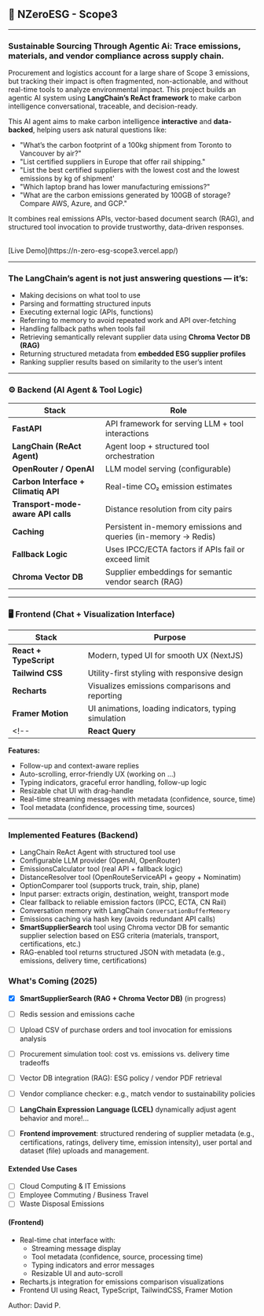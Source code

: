 
## 🌱 NZeroESG - Scope3
----

### Sustainable Sourcing Through Agentic Ai: Trace emissions, materials, and vendor compliance across supply chain.

Procurement and logistics account for a large share of Scope 3 emissions, but tracking their impact is often fragmented, non-actionable, and without real-time tools to analyze environmental impact. This project builds an agentic AI system using **LangChain’s ReAct framework** to make carbon intelligence conversational, traceable, and decision-ready.

<!-- Spreadsheet calculations and post-hoc reporting are no longer enough. -->
<!-- - AI for Carbon-Smart Supply-chain: Conversational, Context-Aware, and API-Powered -->

This AI agent aims to make carbon intelligence **interactive** and **data-backed**, helping users ask natural questions like:

- "What’s the carbon footprint of a 100kg shipment from Toronto to Vancouver by air?"
- "List certified suppliers in Europe that offer rail shipping."
- "List the best certified suppliers with the lowest cost and the lowest emissions by kg of shipment'
- "Which laptop brand has lower manufacturing emissions?"
- "What are the carbon emissions generated by 100GB of storage? Compare AWS, Azure, and GCP."

It combines real emissions APIs, vector-based document search (RAG), and structured tool invocation to provide trustworthy, data-driven responses.

<br>
<!-- 
[Live Demo](https://nzeroesg-client.onrender.com/) -->
[Live Demo](https://n-zero-esg-scope3.vercel.app/)
<!-- Please be patient with me, I'll take less than a minute to load. I'm still deployed on a free tier :) -->

---
### The LangChain’s agent is not just answering questions — it’s:

- Making decisions on what tool to use
- Parsing and formatting structured inputs
- Executing external logic (APIs, functions)
- Referring to memory to avoid repeated work and API over-fetching
- Handling fallback paths when tools fail
- Retrieving semantically relevant supplier data using **Chroma Vector DB (RAG)**
- Returning structured metadata from **embedded ESG supplier profiles**
- Ranking supplier results based on similarity to the user’s intent


---
### ⚙️ Backend (AI Agent & Tool Logic)

| Stack                      | Role                                               |
|---------------------------|-----------------------------------------------------|
| **FastAPI**               | API framework for serving LLM + tool interactions   |
| **LangChain (ReAct Agent)**| Agent loop + structured tool orchestration         |
| **OpenRouter / OpenAI**   | LLM model serving (configurable)                    |
| **Carbon Interface + Climatiq API** | Real-time CO₂ emission estimates          |
| **Transport-mode-aware API calls**     | Distance resolution from city pairs                 |
| **Caching**       | Persistent in-memory emissions and queries (in-memory -> Redis)                          |
| **Fallback Logic**        | Uses IPCC/ECTA factors if APIs fail or exceed limit |
| **Chroma Vector DB**      | Supplier embeddings for semantic vendor search (RAG) |


---
### 🖥 Frontend (Chat + Visualization Interface)

| Stack                  | Purpose                                               |
|------------------------|-------------------------------------------------------|
| **React + TypeScript** | Modern, typed UI for smooth UX (NextJS)               |
| **Tailwind CSS**       | Utility-first styling with responsive design          |
| **Recharts**          | Visualizes emissions comparisons and reporting        |
| **Framer Motion**      | UI animations, loading indicators, typing simulation  |
<!-- | **React Query**        | Efficient client-server state handling                | -->

**Features:**
- Follow-up and context-aware replies
- Auto-scrolling, error-friendly UX
(working on ...)
- Typing indicators, graceful error handling, follow-up logic
- Resizable chat UI with drag-handle
- Real-time streaming messages with metadata (confidence, source, time)  
- Tool metadata (confidence, processing time, sources)

---
### Implemented Features (Backend)

- LangChain ReAct Agent with structured tool use
- Configurable LLM provider (OpenAI, OpenRouter)
- EmissionsCalculator tool (real API + fallback logic)
- DistanceResolver tool (OpenRouteServiceAPI + geopy + Nominatim)
- OptionComparer tool (supports truck, train, ship, plane)
- Input parser: extracts origin, destination, weight, transport mode
- Clear fallback to reliable emission factors (IPCC, ECTA, CN Rail)
- Conversation memory with LangChain `ConversationBufferMemory`
- Emissions caching via hash key (avoids redundant API calls)
- **SmartSupplierSearch** tool using Chroma vector DB for semantic supplier selection based on ESG criteria (materials, transport, certifications, etc.)
- RAG-enabled tool returns structured JSON with metadata (e.g., emissions, delivery time, certifications)



### What's Coming (2025)

- [x] **SmartSupplierSearch (RAG + Chroma Vector DB)** (in progress)
- [ ] Redis session and emissions cache
- [ ] Upload CSV of purchase orders and tool invocation for emissions analysis
- [ ] Procurement simulation tool: cost vs. emissions vs. delivery time tradeoffs
- [ ] Vector DB integration (RAG): ESG policy / vendor PDF retrieval
- [ ] Vendor compliance checker: e.g., match vendor to sustainability policies
- [ ] **LangChain Expression Language (LCEL)** dynamically adjust agent behavior
and more!...
- [ ] **Frontend improvement**: structured rendering of supplier metadata (e.g., certifications, ratings, delivery time, emission intensity), user portal and dataset (file) uploads and management. 



#### Extended Use Cases 
- [ ] Cloud Computing & IT Emissions
- [ ] Employee Commuting / Business Travel
- [ ] Waste Disposal Emissions 
<!-- - [ ] User-facing CO₂ Calculators (B2B/B2C) -->


#### (Frontend)
- Real-time chat interface with:
  - Streaming message display
  - Tool metadata (confidence, source, processing time)
  - Typing indicators and error messages
  - Resizable UI and auto-scroll
- Recharts.js integration for emissions comparison visualizations
- Frontend UI using React, TypeScript, TailwindCSS, Framer Motion


Author: David P.
